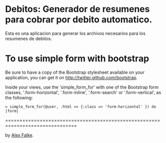 # Debitos: Generador de resumenes para cobrar por debito automatico.

Esta es una aplicacion para generar los archivos necesarios para los resumenes de debitos.

To use simple form with bootstrap
===============================================================================

  Be sure to have a copy of the Bootstrap stylesheet available on your
  application, you can get it on http://twitter.github.com/bootstrap.

  Inside your views, use the 'simple_form_for' with one of the Bootstrap form
  classes, '.form-horizontal', '.form-inline', '.form-search' or
  '.form-vertical', as the following:

    = simple_form_for(@user, :html => {:class => 'form-horizontal' }) do |form|

===============================================================================


by [Alex Falke](http://alexfalke.com.ar/).
